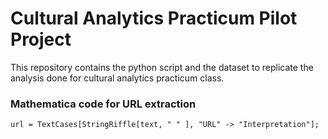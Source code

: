 # Cultural Analytics Practicum Pilot Project


This repository contains the python script and the dataset to replicate the analysis done for cultural analytics practicum class.


### Mathematica code for URL extraction

```
url = TextCases[StringRiffle[text, " " ], "URL" -> "Interpretation"];
```
